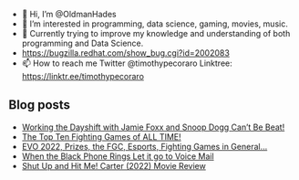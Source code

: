 - 👋 Hi, I’m @OldmanHades
- 👀 I’m interested in programming, data science, gaming, movies, music.
- 🌱 Currently trying to improve my knowledge and understanding of both programming and Data Science.
- https://bugzilla.redhat.com/show_bug.cgi?id=2002083
- 📫 How to reach me Twitter @timothypecoraro
Linktree: https://linktr.ee/timothypecoraro

## Blog posts
<!-- BLOG-POST-LIST:START -->
- [Working the Dayshift with Jamie Foxx and Snoop Dogg Can’t Be Beat!](https://medium.com/@timothypecoraro/working-the-dayshift-with-jamie-foxx-and-snoop-dogg-cant-be-beat-d42fbfac3777?source=rss-5097f5c9b801------2)
- [The Top Ten Fighting Games of ALL TIME!](https://medium.com/@timothypecoraro/the-top-ten-fighting-games-of-all-time-4a2bd77158d2?source=rss-5097f5c9b801------2)
- [EVO 2022, Prizes, the FGC, Esports, Fighting Games in General…](https://medium.com/@timothypecoraro/evo-2022-prizes-the-fgc-esports-fighting-games-in-general-d1aa0460cd79?source=rss-5097f5c9b801------2)
- [When the Black Phone Rings Let it go to Voice Mail](https://medium.com/@timothypecoraro/when-the-black-phone-rings-let-it-go-to-voice-mail-eb45b784d935?source=rss-5097f5c9b801------2)
- [Shut Up and Hit Me! Carter &lpar;2022&rpar; Movie Review](https://medium.com/@timothypecoraro/shut-up-and-hit-me-49560c747aeb?source=rss-5097f5c9b801------2)
<!-- BLOG-POST-LIST:END -->
